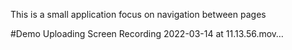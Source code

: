 This is a small application focus on navigation between pages

#Demo
Uploading Screen Recording 2022-03-14 at 11.13.56.mov…

